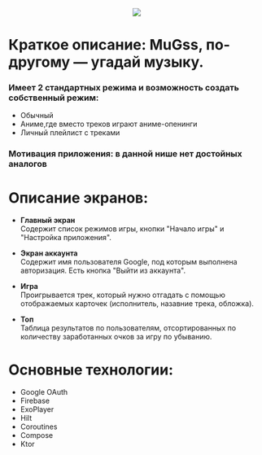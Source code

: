 <p align="center"> 
  <img src="https://user-images.githubusercontent.com/91745398/229229511-913f97a7-2cc6-410a-9062-481175e319bd.svg"
</p>

# Краткое описание: MuGss, по-другому — угадай музыку.
### Имеет 2 стандартных режима и возможность создать собственный режим: 
- Обычный
- Аниме,где вместо треков играют аниме-опенинги
- Личный плейлист с треками
### Мотивация приложения: в данной нише нет достойных аналогов

# Описание экранов:
- **Главный экран** \
Содержит список режимов игры, кнопки "Начало игры" и "Настройка приложения".
  
- **Экран аккаунта**\
Содержит имя пользователя Google, под которым выполнена авторизация. Есть кнопка "Выйти из аккаунта".

- **Игра**\
Проигрывается трек, который нужно отгадать с помощью отображаемых карточек (исполнитель, назавние трека, обложка).
  

- **Топ**\
Таблица результатов по пользователям, отсортированных по количеству заработанных очков за игру по убыванию.

# **Основные технологии:**
- Google OAuth
- Firebase
- ExoPlayer
- Hilt
- Coroutines
- Compose
- Ktor
